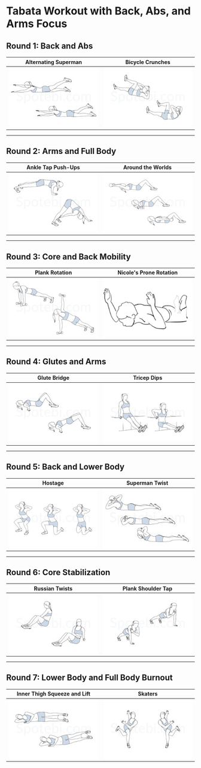# Tabata Workout with Back, Abs, and Arms Focus

## Round 1: Back and Abs

| **Alternating Superman**      | **Bicycle Crunches**    |
| ----------------------------- | ----------------------- |
| ![Alternating Superman](./images/alternating-superman.jpg) | ![Bicycle Crunches](./images/bicycle-crunches.jpg) |

---

## Round 2: Arms and Full Body

| **Ankle Tap Push-Ups**        | **Around the Worlds**   |
| ----------------------------- | ----------------------- |
| ![Ankle Tap Push-Ups](./images/ankle-tap-push-ups.jpg)  | ![Around the Worlds](./images/around-the-worlds.jpg) |

---

## Round 3: Core and Back Mobility

| **Plank Rotation**            | **Nicole's Prone Rotation** |
| ----------------------------- | -------------------------- |
| ![Plank Rotation](./images/plank-rotation.jpg) | ![Nicole's Prone Rotation](./images/nicole-prone-rotation.png) |

---

## Round 4: Glutes and Arms

| **Glute Bridge**              | **Tricep Dips**         |
| ----------------------------- | ----------------------- |
| ![Glute Bridge](./images/glute-bridge.jpg) | ![Tricep Dips](./images/tricep-dips.jpg) |

---

## Round 5: Back and Lower Body

| **Hostage**                   | **Superman Twist**      |
| ----------------------------- | ----------------------- |
| ![Hostage](./images/hostage.jpg) | ![Superman Twist](./images/superman-twist.jpg) |

---

## Round 6: Core Stabilization

| **Russian Twists**            | **Plank Shoulder Tap**  |
| ----------------------------- | ----------------------- |
| ![Russian Twists](./images/russian-twist.jpg) | ![Plank Shoulder Tap](./images/plank-shoulder-tap.jpg) |

---

## Round 7: Lower Body and Full Body Burnout

| **Inner Thigh Squeeze and Lift** | **Skaters**           |
| -------------------------------- | ---------------------- |
| ![Inner Thigh Squeeze and Lift](./images/inner-thigh-squeeze-and-lift.jpg) | ![Skaters](./images/skaters.jpg) |
